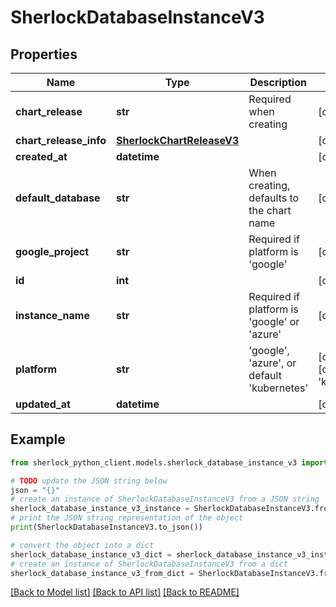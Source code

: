 # SherlockDatabaseInstanceV3


## Properties

Name | Type | Description | Notes
------------ | ------------- | ------------- | -------------
**chart_release** | **str** | Required when creating | [optional] 
**chart_release_info** | [**SherlockChartReleaseV3**](SherlockChartReleaseV3.md) |  | [optional] 
**created_at** | **datetime** |  | [optional] 
**default_database** | **str** | When creating, defaults to the chart name | [optional] 
**google_project** | **str** | Required if platform is &#39;google&#39; | [optional] 
**id** | **int** |  | [optional] 
**instance_name** | **str** | Required if platform is &#39;google&#39; or &#39;azure&#39; | [optional] 
**platform** | **str** | &#39;google&#39;, &#39;azure&#39;, or default &#39;kubernetes&#39; | [optional] [default to 'kubernetes']
**updated_at** | **datetime** |  | [optional] 

## Example

```python
from sherlock_python_client.models.sherlock_database_instance_v3 import SherlockDatabaseInstanceV3

# TODO update the JSON string below
json = "{}"
# create an instance of SherlockDatabaseInstanceV3 from a JSON string
sherlock_database_instance_v3_instance = SherlockDatabaseInstanceV3.from_json(json)
# print the JSON string representation of the object
print(SherlockDatabaseInstanceV3.to_json())

# convert the object into a dict
sherlock_database_instance_v3_dict = sherlock_database_instance_v3_instance.to_dict()
# create an instance of SherlockDatabaseInstanceV3 from a dict
sherlock_database_instance_v3_from_dict = SherlockDatabaseInstanceV3.from_dict(sherlock_database_instance_v3_dict)
```
[[Back to Model list]](../README.md#documentation-for-models) [[Back to API list]](../README.md#documentation-for-api-endpoints) [[Back to README]](../README.md)


